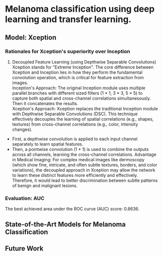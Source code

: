 # Melanoma classification using deep learning and transfer learning.
## Model: Xception
### Rationales for Xception's superiority over Inception
1. Decoupled Feature Learning (using Depthwise Separable Convolutions) <br> Xception stands for "Extreme Inception". The core difference between Xception and Inception lies in how they perform the fundamental convolution operation, which is critical for feature extraction from images. <br>
Inception's Approach: The original Inception module uses multiple parallel branches with different sized filters (1 * 1, 3 * 3, 5 * 5) to capture both spatial and cross-channel correlations simultanesously. Then it concatenates the results. <br>
Xception's Approach: Xception replaces the traditional Inception module with Depthwise Separable Convolutions (DSC). This technique effectively decouples the learning of spatial correlations (e.g., shapes, textures) from cross-channel correlations (e.g., color, intensity changes).
- First, a depthwise convolution is applied to each input channel separately to learn spatial features.
- Then, a pointwise convolution (1 * 1) is used to combine the outputs across all channels, learning the cross-channel correlations.
Advantage in Medical Imaging: For complex medical images like dermoscopy (which show fine, intricate, and often subtle textures, borders, and color variations), the decoupled approach in Xception may allow the network to learn these distinct features more efficiently and effectively. Therefore, it would lead to better discrimination between subtle patterns of benign and malignant lesions.
### Evaluation: AUC
The best achieved area under the ROC curve (AUC) score: 0.8636. 
## State-of-the-Art Models for Melanoma Classification
## Future Work


